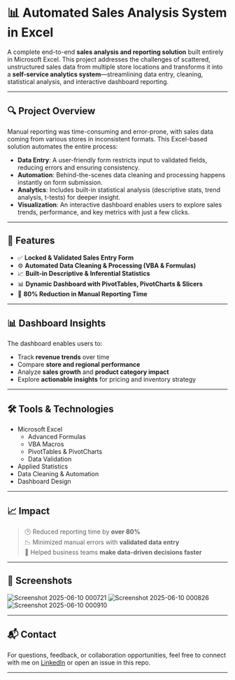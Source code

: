 # 📊 Automated Sales Analysis System in Excel

A complete end-to-end **sales analysis and reporting solution** built entirely in Microsoft Excel. This project addresses the challenges of scattered, unstructured sales data from multiple store locations and transforms it into a **self-service analytics system**—streamlining data entry, cleaning, statistical analysis, and interactive dashboard reporting.

---

## 🔍 Project Overview

Manual reporting was time-consuming and error-prone, with sales data coming from various stores in inconsistent formats. This Excel-based solution automates the entire process:

- **Data Entry**: A user-friendly form restricts input to validated fields, reducing errors and ensuring consistency.
- **Automation**: Behind-the-scenes data cleaning and processing happens instantly on form submission.
- **Analytics**: Includes built-in statistical analysis (descriptive stats, trend analysis, t-tests) for deeper insight.
- **Visualization**: An interactive dashboard enables users to explore sales trends, performance, and key metrics with just a few clicks.

---

## 🧠 Features

- ✅ **Locked & Validated Sales Entry Form**
- ⚙️ **Automated Data Cleaning & Processing (VBA & Formulas)**
- 📈 **Built-in Descriptive & Inferential Statistics**
- 📊 **Dynamic Dashboard with PivotTables, PivotCharts & Slicers**
- 🚀 **80% Reduction in Manual Reporting Time**

---

## 📊 Dashboard Insights

The dashboard enables users to:
- Track **revenue trends** over time
- Compare **store and regional performance**
- Analyze **sales growth** and **product category impact**
- Explore **actionable insights** for pricing and inventory strategy

---

## 🛠️ Tools & Technologies

- Microsoft Excel  
  - Advanced Formulas  
  - VBA Macros  
  - PivotTables & PivotCharts  
  - Data Validation  
- Applied Statistics  
- Data Cleaning & Automation  
- Dashboard Design

---

## 📈 Impact

> 🕒 Reduced reporting time by **over 80%**  
> 📉 Minimized manual errors with **validated data entry**  
> 🎯 Helped business teams **make data-driven decisions faster**

---

## 📎 Screenshots

![Screenshot 2025-06-10 000721](https://github.com/user-attachments/assets/0cb456e1-9f86-47cb-aa22-3797ef72989a)
![Screenshot 2025-06-10 000826](https://github.com/user-attachments/assets/9de39bb8-5fa0-4dfe-a6d0-5c5407eb20dd)
![Screenshot 2025-06-10 000910](https://github.com/user-attachments/assets/02523d51-c173-4839-bb78-cb5e9c87cf1e)




---

## 📬 Contact

For questions, feedback, or collaboration opportunities, feel free to connect with me on [LinkedIn](https://www.linkedin.com/in/ashdoesdata/) or open an issue in this repo.

---

